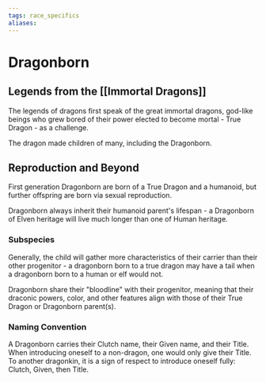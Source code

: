 ```yaml
---
tags: race_specifics
aliases:
---
```

# Dragonborn
## Legends from the [[Immortal Dragons]]
The legends of dragons first speak of the great immortal dragons, god-like beings who grew bored of their power elected to become mortal - True Dragon - as a challenge.

The dragon made children of many, including the Dragonborn.

## Reproduction and Beyond
First generation Dragonborn are born of a True Dragon and a humanoid, but further offspring are born via sexual reproduction.

Dragonborn always inherit their humanoid parent's lifespan - a Dragonborn of Elven heritage will live much longer than one of Human heritage.

### Subspecies
Generally, the child will gather more characteristics of their carrier than their other progenitor - a dragonborn born to a true dragon may have a tail when a dragonborn born to a human or elf would not.

Dragonborn share their "bloodline" with their progenitor, meaning that their draconic powers, color, and other features align with those of their True Dragon or Dragonborn parent(s).

### Naming Convention
A Dragonborn carries their Clutch name, their Given name, and their Title. When introducing oneself to a non-dragon, one would only give their Title. To another dragonkin, it is a sign of respect to introduce oneself fully: Clutch, Given, then Title.